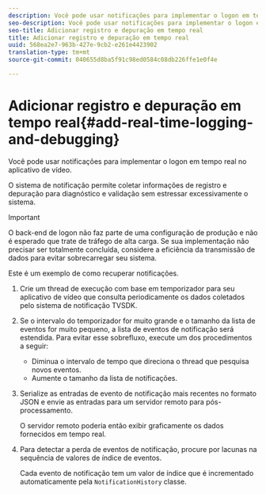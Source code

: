 ```yaml
---
description: Você pode usar notificações para implementar o logon em tempo real no aplicativo de vídeo.
seo-description: Você pode usar notificações para implementar o logon em tempo real no aplicativo de vídeo.
seo-title: Adicionar registro e depuração em tempo real
title: Adicionar registro e depuração em tempo real
uuid: 568ea2e7-963b-427e-9cb2-e261e4423902
translation-type: tm+mt
source-git-commit: 040655d8ba5f91c98ed0584c08db226ffe1e0f4e

---
```



# Adicionar registro e depuração em tempo real{#add-real-time-logging-and-debugging}

Você pode usar notificações para implementar o logon em tempo real no aplicativo de vídeo.

O sistema de notificação permite coletar informações de registro e depuração para diagnóstico e validação sem estressar excessivamente o sistema.

>[!IMPORTANT]
>
>O back-end de logon não faz parte de uma configuração de produção e não é esperado que trate de tráfego de alta carga. Se sua implementação não precisar ser totalmente concluída, considere a eficiência da transmissão de dados para evitar sobrecarregar seu sistema.

Este é um exemplo de como recuperar notificações.

1. Crie um thread de execução com base em temporizador para seu aplicativo de vídeo que consulta periodicamente os dados coletados pelo sistema de notificação TVSDK.

1. Se o intervalo do temporizador for muito grande e o tamanho da lista de eventos for muito pequeno, a lista de eventos de notificação será estendida. Para evitar esse sobrefluxo, execute um dos procedimentos a seguir:

   * Diminua o intervalo de tempo que direciona o thread que pesquisa novos eventos.
   * Aumente o tamanho da lista de notificações.

1. Serialize as entradas de evento de notificação mais recentes no formato JSON e envie as entradas para um servidor remoto para pós-processamento.

   O servidor remoto poderia então exibir graficamente os dados fornecidos em tempo real.
1. Para detectar a perda de eventos de notificação, procure por lacunas na sequência de valores de índice de eventos.

   Cada evento de notificação tem um valor de índice que é incrementado automaticamente pela `NotificationHistory` classe.
